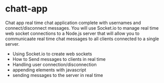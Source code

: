 # chatt-app
Chat app real time chat application complete with usernames and connect/disconnect messages. You will use Socket.io to manage real time web socket connections to a Node.js server that will allow you to communicaate real time chat messages to all clients connected to a single server.

- Using Socket.io to create web sockets
- How to Send messages to clients in real time
- Handling user connection/disconnection
- appending elements with javascript
- sending messages to the server in real time
